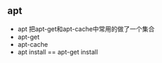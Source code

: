## apt

- apt  把apt-get和apt-cache中常用的做了一个集合
- apt-get
- apt-cache
- apt install == apt-get install









